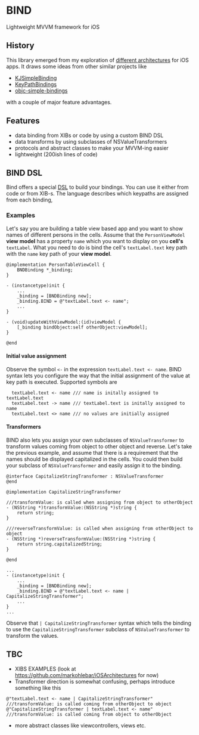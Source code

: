 BIND
====

Lightweight MVVM framework for iOS

## History ##

This library emerged from my exploration of [different architectures](https://github.com/markohlebar/iOSArchitectures) for iOS apps. 
It draws some ideas from other similar projects like 
 - [KJSimpleBinding](https://github.com/kristopherjohnson/KJSimpleBinding)
 - [KeyPathBindings](https://github.com/dewind/KeyPathBindings)
 - [objc-simple-bindings](https://github.com/mruegenberg/objc-simple-bindings)

with a couple of major feature advantages.

## Features ##

- data binding from XIBs or code by using a custom BIND DSL
- data transforms by using subclasses of NSValueTransformers
- protocols and abstract classes to make your MVVM-ing easier
- lightweight (200ish lines of code)

## BIND DSL ##

Bind offers a special [DSL](http://en.wikipedia.org/wiki/Domain-specific_language) to build your bindings. 
You can use it either from code or from XIB-s. The language describes which keypaths are assigned from each binding,

### Examples ###

Let's say you are building a table view based app and you want to show names of different persons in the cells. 
Assume that the `PersonViewModel` **view model** has a property `name` which you want to display on you **cell's** `textLabel`. 
What you need to do is bind the cell's `textLabel.text` key path with the `name` key path of your **view model**. 

```
@implementation PersonTableViewCell {
    BNDBinding *_binding;
}

- (instancetype)init {
    ...
    _binding = [BNDBinding new];
    _binding.BIND = @"textLabel.text <- name";
    ...
}

- (void)updateWithViewModel:(id)viewModel {
    [_binding bindObject:self otherObject:viewModel];
}
    
@end
``` 

#### Initial value assignment ####
Observe the symbol `<-` in the expression `textLabel.text <- name`. 
BIND syntax lets you configure the way that the initial assignment of the value at key path is executed.
Supported symbols are

```
  textLabel.text <- name /// name is initally assigned to textLabel.text
  textLabel.text -> name /// textLabel.text is initally assigned to name
  textLabel.text <> name /// no values are initially assigned
```

#### Transformers ####
BIND also lets you assign your own subclasses of `NSValueTransformer` to transform values coming from object
to other object and reverse. Let's take the previous example, and assume that there is a requirement that the names should be displayed capitalized in the cells. You could then build your subclass of `NSValueTransformer` and easily assign it to the binding.

```
@interface CapitalizeStringTransformer : NSValueTransformer
@end

@implementation CapitalizeStringTransformer 

///transformValue: is called when assigning from object to otherObject
- (NSString *)transformValue:(NSString *)string {
    return string;
}

///reverseTransformValue: is called when assigning from otherObject to object
- (NSString *)reverseTransformValue:(NSString *)string {
    return string.capitalizedString; 
}

@end 

...
- (instancetype)init {
    ...
    _binding = [BNDBinding new];
    _binding.BIND = @"textLabel.text <- name | CapitalizeStringTransformer";
    ...
}
...

```
Observe that `| CapitalizeStringTransformer` syntax which tells the binding to use the `CapitalizeStringTransformer` subclass of `NSValueTransformer` to transform the values. 

## TBC ##
- XIBS EXAMPLES (look at https://github.com/markohlebar/iOSArchitectures for now)
- Transformer direction is somewhat confusing, perhaps introduce something like this 
```
@"textLabel.text <- name | CapitalizeStringTransformer" ///transformValue: is called coming from otherObject to object
@"CapitalizeStringTransformer | textLabel.text <- name" ///transformValue: is called coming from object to otherObject
```
- more abstract classes like viewcontrollers, views etc. 


